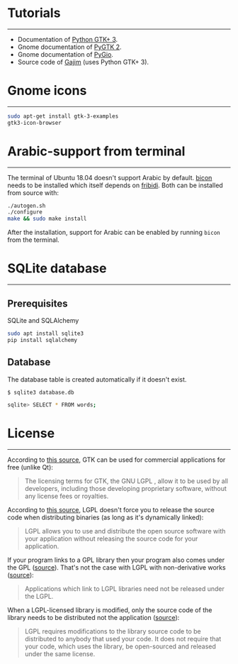 # Tutorials
-----------
- Documentation of [Python GTK+ 3][gi].
- Gnome documentation of [PyGTK 2][pygtk2].
- Gnome documentation of [PyGio][pygio].
- Source code of [Gajim][gajim] (uses Python GTK+ 3).

[gi]: https://python-gtk-3-tutorial.readthedocs.io/en/latest/index.html
[pygtk2]: https://developer.gnome.org/pygtk/2.24/
[pygio]: https://developer.gnome.org/pygobject/stable/gio-class-reference.html
[gajim]: https://github.com/gajim/gajim/blob/master/gajim/gtk

# Gnome icons
-------------

```bash
sudo apt-get install gtk-3-examples
gtk3-icon-browser
```

# Arabic-support from terminal
----------------------------------
The terminal of Ubuntu 18.04 doesn't support Arabic by default. [bicon][bicon] needs to be installed which itself depends on [fribidi][fribidi]. Both can be installed from source with:

```bash
./autogen.sh
./configure
make && sudo make install
```

After the installation, support for Arabic can be enabled by running `bicon` from the terminal.

[bicon]: https://github.com/behdad/bicon
[fribidi]: https://github.com/fribidi/fribidi


# SQLite database
-----------------
## Prerequisites
SQLite and SQLAlchemy

```bash
sudo apt install sqlite3
pip install sqlalchemy
```

## Database
The database table is created automatically if it doesn't exist.

```bash
$ sqlite3 database.db

sqlite> SELECT * FROM words;
```

# License
---------
According to [this source][3], GTK can be used for commercial applications for free (unlike Qt):
> The licensing terms for GTK, the GNU LGPL , allow it to be used by all developers, including those developing proprietary software, without any license fees or royalties.

According to [this source][4], LGPL doesn't force you to release the source code when distributing binaries (as long as it's dynamically linked):
> LGPL allows you to use and distribute the open source software with your application without releasing the source code for your application.

If your program links to a GPL library then your program also comes under the GPL ([source][5]). That's not the case with LGPL with non-derivative works ([source][6]):
> Applications which link to LGPL libraries need not be released under the LGPL.

When a LGPL-licensed library is modified, only the source code of the library needs to be distributed not the application ([source][7]):

> LGPL requires modifications to the library source code to be distributed to anybody that used your code. It does not require that your code, which uses the library, be open-sourced and released under the same license.

[3]: https://gitlab.gnome.org/GNOME/gtk/blob/master/README.md
[4]: https://stackoverflow.com/a/1114054/2228912
[5]: https://opensource.stackexchange.com/a/415
[6]: https://www.gnu.org/licenses/lgpl-java.en.html
[7]: https://softwareengineering.stackexchange.com/a/136703/315516
